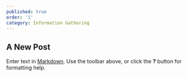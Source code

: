```yaml
---
published: true
order: '1'
category: Information Gathering
---
```

## A New Post

Enter text in [Markdown](http://daringfireball.net/projects/markdown/). Use the toolbar above, or click the **?** button for formatting help.
